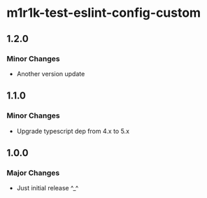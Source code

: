 # m1r1k-test-eslint-config-custom

## 1.2.0

### Minor Changes

- Another version update

## 1.1.0

### Minor Changes

- Upgrade typescript dep from 4.x to 5.x

## 1.0.0

### Major Changes

- Just initial release ^\_^
